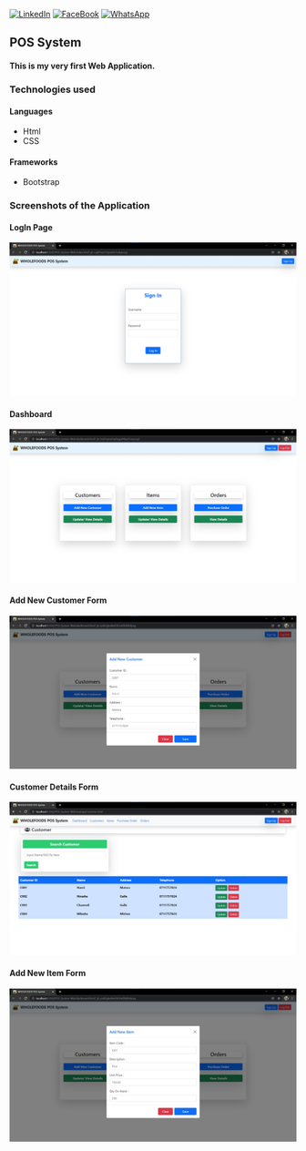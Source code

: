 <div id="top"></div>

[![LinkedIn][linkedin-shield]][linkedin-url]
[![FaceBook][faceBook-shield]][faceBook-url]
[![WhatsApp][whatsApp-shield]][whatsApp-url]

[linkedin-shield]: https://img.shields.io/badge/-LinkedIn-black.svg?style=for-the-badge&logo=linkedin&colorB=555
[linkedin-url]: https://www.linkedin.com/in/hansi-hashani-8a2540203

[faceBook-shield]: https://img.shields.io/badge/Facebook-3498db?style=for-the-badge&logo=facebook&logoColor=white
[faceBook-url]: https://www.facebook.com/hansi.hashani.75

[whatsApp-shield]: https://img.shields.io/badge/WhatsApp-25D366?style=for-the-badge&logo=whatsapp&logoColor=white
[whatsApp-url]: https://wa.me/+94711757824

## POS System
#### This is my very first Web Application.

### Technologies used
#### Languages
- Html
- CSS
#### Frameworks
- Bootstrap
### Screenshots of the Application
#### LogIn Page
![Screenshot](assets/images/logInPage.jpg)
#### Dashboard
![Screenshot](assets/images/dashboard.jpg)
#### Add New Customer Form
![Screenshot](assets/images/addNewCustomer.jpg)
#### Customer Details Form
![Screenshot](assets/images/customerDetails.jpg)
#### Add New Item Form
![Screenshot](assets/images/addNewItem.jpg)


